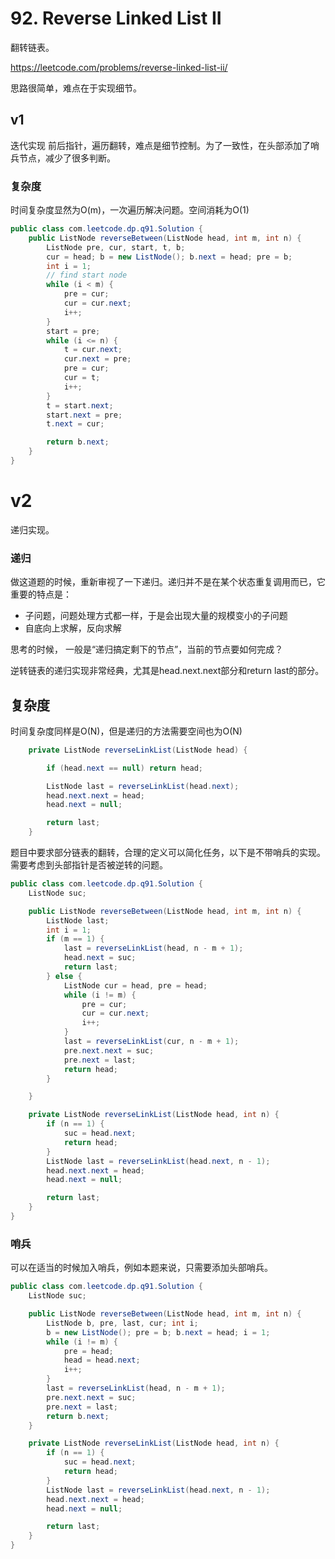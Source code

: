# 92. Reverse Linked List II

翻转链表。

https://leetcode.com/problems/reverse-linked-list-ii/

思路很简单，难点在于实现细节。

## v1

迭代实现
前后指针，遍历翻转，难点是细节控制。为了一致性，在头部添加了哨兵节点，减少了很多判断。

### 复杂度

时间复杂度显然为O(m)，一次遍历解决问题。空间消耗为O(1)

````java
public class com.leetcode.dp.q91.Solution {
    public ListNode reverseBetween(ListNode head, int m, int n) {
        ListNode pre, cur, start, t, b;
        cur = head; b = new ListNode(); b.next = head; pre = b;
        int i = 1;
        // find start node
        while (i < m) {
            pre = cur;
            cur = cur.next;
            i++;
        }
        start = pre;
        while (i <= n) {
            t = cur.next;
            cur.next = pre;
            pre = cur;
            cur = t;
            i++;
        }
        t = start.next;
        start.next = pre;
        t.next = cur;

        return b.next;
    }
}
````

# v2

递归实现。

### 递归

做这道题的时候，重新审视了一下递归。递归并不是在某个状态重复调用而已，它重要的特点是：

- 子问题，问题处理方式都一样，于是会出现大量的规模变小的子问题
- 自底向上求解，反向求解

思考的时候， 一般是“递归搞定剩下的节点”，当前的节点要如何完成？

逆转链表的递归实现非常经典，尤其是head.next.next部分和return last的部分。

## 复杂度

时间复杂度同样是O(N)，但是递归的方法需要空间也为O(N)

````java
    private ListNode reverseLinkList(ListNode head) {

        if (head.next == null) return head;

        ListNode last = reverseLinkList(head.next);
        head.next.next = head;
        head.next = null;

        return last;
    }
````

题目中要求部分链表的翻转，合理的定义可以简化任务，以下是不带哨兵的实现。需要考虑到头部指针是否被逆转的问题。

````java
public class com.leetcode.dp.q91.Solution {
    ListNode suc;

    public ListNode reverseBetween(ListNode head, int m, int n) {
        ListNode last;
        int i = 1;
        if (m == 1) {
            last = reverseLinkList(head, n - m + 1);
            head.next = suc;
            return last;
        } else {
            ListNode cur = head, pre = head;
            while (i != m) {
                pre = cur;
                cur = cur.next;
                i++;
            }
            last = reverseLinkList(cur, n - m + 1);
            pre.next.next = suc;
            pre.next = last;
            return head;
        }

    }

    private ListNode reverseLinkList(ListNode head, int n) {
        if (n == 1) {
            suc = head.next;
            return head;
        }
        ListNode last = reverseLinkList(head.next, n - 1);
        head.next.next = head;
        head.next = null;

        return last;
    }
}
````

### 哨兵

可以在适当的时候加入哨兵，例如本题来说，只需要添加头部哨兵。

````java
public class com.leetcode.dp.q91.Solution {
    ListNode suc;

    public ListNode reverseBetween(ListNode head, int m, int n) {
        ListNode b, pre, last, cur; int i;
        b = new ListNode(); pre = b; b.next = head; i = 1;
        while (i != m) {
            pre = head;
            head = head.next;
            i++;
        }
        last = reverseLinkList(head, n - m + 1);
        pre.next.next = suc;
        pre.next = last;
        return b.next;
    }

    private ListNode reverseLinkList(ListNode head, int n) {
        if (n == 1) {
            suc = head.next;
            return head;
        }
        ListNode last = reverseLinkList(head.next, n - 1);
        head.next.next = head;
        head.next = null;

        return last;
    }
}
````



